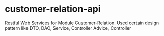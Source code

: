 # customer-relation-api
Restful Web Services for Module Customer-Relation. Used certain design pattern like DTO, DAO, Service, Controller Advice, Controller
